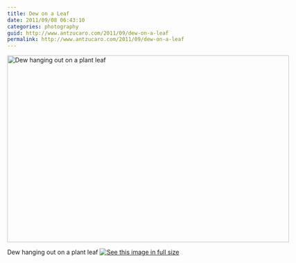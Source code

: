 ```yaml
---
title: Dew on a Leaf
date: 2011/09/08 06:43:10
categories: photography
guid: http://www.antzucaro.com/2011/09/dew-on-a-leaf
permalink: http://www.antzucaro.com/2011/09/dew-on-a-leaf
---
```

<div class='wp-caption aligncenter' style='width: 660px; margin-left: auto; margin-right: auto;'>
<img width='650px' height='431px' alt="Dew hanging out on a plant leaf" title='Dew hanging out on a plant leaf' src='http://media.antzucaro.com/uploads/2011/09/08Dew/Dew_012_m.jpg'>
<p class='wp-caption-text'>Dew hanging out on a plant leaf <a href='http://media.antzucaro.com/uploads/2011/09/08Dew/Dew_012_l.jpg'><img alt='See this image in full size' src='http://media.antzucaro.com/static/fs_img.jpg' /></a></p>
</div>
